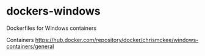 # dockers-windows
Dockerfiles for Windows containers

Containers https://hub.docker.com/repository/docker/chrismckee/windows-containers/general